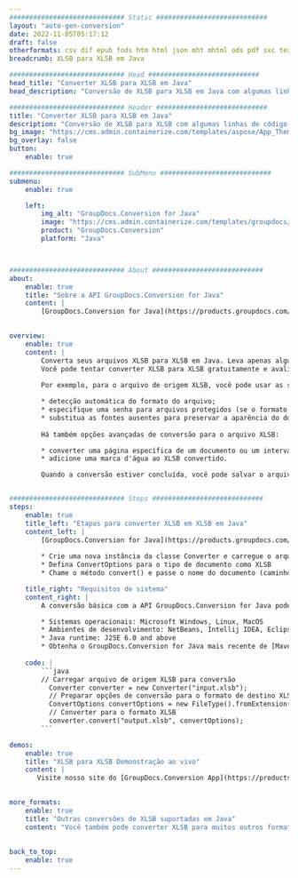 ```yaml
---
############################# Static ############################
layout: "auto-gen-conversion"
date: 2022-11-05T05:17:12
draft: false
otherformats: csv dif epub fods htm html json mht mhtml ods pdf sxc tex tsv xlam xls xlsb xlsm xlsx xlt xltm xltx xml xps
breadcrumb: XLSB para XLSB em Java

############################# Head ############################
head_title: "Converter XLSB para XLSB em Java"
head_description: "Conversão de XLSB para XLSB em Java com algumas linhas de código. Converta mais de 160 formatos de arquivo usando a API de conversão de documentos do GroupDocs para Java"

############################# Header ############################
title: "Converter XLSB para XLSB em Java"
description: "Conversão de XLSB para XLSB com algumas linhas de código Java"
bg_image: "https://cms.admin.containerize.com/templates/aspose/App_Themes/V3/images/bg/header1.png"
bg_overlay: false
button:
    enable: true

############################# SubMenu ############################
submenu:
    enable: true

    left:
        img_alt: "GroupDocs.Conversion for Java"
        image: "https://cms.admin.containerize.com/templates/groupdocs/images/product-logos/90x90-noborder/groupdocs-conversion-java.png"
        product: "GroupDocs.Conversion"
        platform: "Java"



############################# About ############################
about:
    enable: true
    title: "Sobre a API GroupDocs.Conversion for Java"
    content: |
        [GroupDocs.Conversion for Java](https://products.groupdocs.com/conversion/java/) é uma API avançada de conversão de formato de arquivo para conversão entre formatos populares de imagem e documento, como Microsoft Office, OpenDocument, PDF, HTML, e-mail, CAD. e muito mais com apenas algumas linhas de código. A API nativa detecta automaticamente os formatos dos documentos originais e oferece muitas opções para personalizar os documentos convertidos. Juntamente com a função de extrair informações de um documento, ele também suporta o armazenamento em cache dos resultados da conversão para o disco local por padrão. No entanto, qualquer tipo de armazenamento em cache pode ser suportado pela implementação das interfaces apropriadas - Amazon S3, Dropbox, Google Drive, Windows Azure, Reddis ou quaisquer outras.
    

overview:
    enable: true
    content: |
        Converta seus arquivos XLSB para XLSB em Java. Leva apenas algumas linhas de código Java em qualquer plataforma de sua escolha, como Windows, Linux, macOS.
        Você pode tentar converter XLSB para XLSB gratuitamente e avaliar a qualidade dos resultados da conversão. Junto com scripts de conversão de arquivo simples, você pode tentar opções mais sofisticadas para carregar o arquivo de origem XLSB e armazenar a saída XLSB. 
        
        Por exemplo, para o arquivo de origem XLSB, você pode usar as seguintes opções de carregamento:

        * detecção automática do formato do arquivo;
        * especifique uma senha para arquivos protegidos (se o formato de arquivo for compatível);
        * substitua as fontes ausentes para preservar a aparência do documento.
        
        Há também opções avançadas de conversão para o arquivo XLSB:

        * converter uma página específica de um documento ou um intervalo de páginas;
        * adicione uma marca d'água ao XLSB convertido.

        Quando a conversão estiver concluída, você pode salvar o arquivo XLSB no caminho do arquivo local ou em qualquer armazenamento de terceiros, como FTP, Amazon S3, Google Drive, Dropbox etc. Observe - para converter XLSB para XLSB, você não precisa instalar nenhum software adicional, como MS Office, Open Office, Adobe Acrobat Reader etc.


############################# Steps ############################
steps:
    enable: true
    title_left: "Etapas para converter XLSB em XLSB em Java"
    content_left: |
        [GroupDocs.Conversion for Java](https://products.groupdocs.com/conversion/java/) permite que os desenvolvedores convertam facilmente o arquivo XLSB para XLSB com algumas linhas de código.
        
        * Crie uma nova instância da classe Converter e carregue o arquivo XLSB com o caminho completo
        * Defina ConvertOptions para o tipo de documento como XLSB
        * Chame o método convert() e passe o nome do documento (caminho completo) e formato (XLSB) como parâmetro

    title_right: "Requisitos de sistema"
    content_right: |
        A conversão básica com a API GroupDocs.Conversion for Java pode ser feita com apenas algumas linhas de código. Nossas APIs são suportadas em todas as principais plataformas e sistemas operacionais. Antes de executar o código abaixo, certifique-se de ter os seguintes pré-requisitos instalados em seu sistema.

        * Sistemas operacionais: Microsoft Windows, Linux, MacOS
        * Ambientes de desenvolvimento: NetBeans, Intellij IDEA, Eclipse, etc.
        * Java runtime: J2SE 6.0 and above
        * Obtenha o GroupDocs.Conversion for Java mais recente de [Maven](https://repository.groupdocs.com/webapp/#/artifacts/browse/tree/General/repo/com/groupdocs/groupdocs-conversion)
         
    code: |
        ```java    
        // Carregar arquivo de origem XLSB para conversão
          Converter converter = new Converter("input.xlsb");
          // Preparar opções de conversão para o formato de destino XLSB
          ConvertOptions convertOptions = new FileType().fromExtension("xlsb").getConvertOptions();
          // Converter para o formato XLSB
          converter.convert("output.xlsb", convertOptions);
        ```

demos:
    enable: true
    title: "XLSB para XLSB Demonstração ao vivo"
    content: |
       Visite nosso site do [GroupDocs.Conversion App](https://products.groupdocs.app/conversion/family) e experimente a conversão de XLSB para XLSB agora. A demonstração gratuita tem os seguintes benefícios
          

more_formats:
    enable: true
    title: "Outras conversões de XLSB suportadas em Java"
    content: "Você também pode converter XLSB para muitos outros formatos de arquivo. Por favor, veja a lista abaixo."
       
       
back_to_top:
    enable: true
---
```

